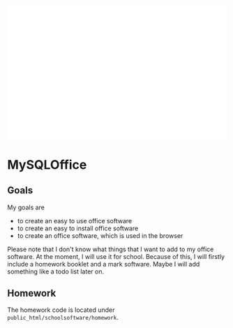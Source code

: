 ![Logo](assets/logo-white.svg)

# MySQLOffice

## Goals

My goals are

- to create an easy to use office software
- to create an easy to install office software
- to create an office software, which is used in the browser

Please note that I don't know what things that I want to add to my office software. At the moment, I will use it for school. Because of this, I will firstly include a homework booklet and a mark software. Maybe I will add something like a todo list later on.

## Homework

The homework code is located under `public_html/schoolsoftware/homework`.
